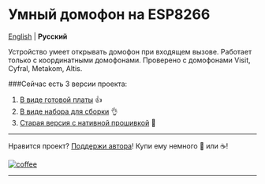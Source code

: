 # Умный домофон на ESP8266
[English](https://github.com/Anonym-tsk/smart-domofon/blob/master/README_EN.md) | **Русский**

Устройство умеет открывать домофон при входящем вызове. Работает только с координатными домофонами. Проверено с домофонами Visit, Cyfral, Metakom, Altis.

###Сейчас есть 3 версии проекта:
1. [В виде готовой платы](https://github.com/Anonym-tsk/smart-domofon/blob/master/ge1mer/README.md) 👍
2. [В виде набора для сборки](https://github.com/Anonym-tsk/smart-domofon/blob/master/esphome/README.md) 👌
3. [Старая версия с нативной прошивкой](https://github.com/Anonym-tsk/smart-domofon/blob/master/native/README.md) 💩

---

Нравится проект? [Поддержи автора](http://yasobe.ru/na/esphome)! Купи ему немного :beers: или :coffee:!

[![coffee](https://www.buymeacoffee.com/assets/img/custom_images/black_img.png)](http://yasobe.ru/na/esphome)

---